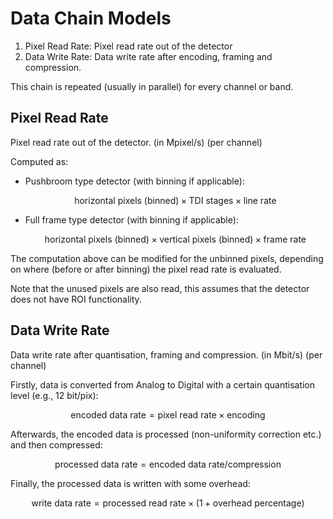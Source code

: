 # Data Chain Models

1. Pixel Read Rate: Pixel read rate out of the detector
2. Data Write Rate: Data write rate after encoding, framing and compression.

This chain is repeated (usually in parallel) for every channel or band.


## Pixel Read Rate

Pixel read rate out of the detector. (in Mpixel/s) (per channel)

Computed as:
 - Pushbroom type detector (with binning if applicable): 

    $$\text{horizontal pixels (binned)} \times \text{TDI stages} \times \text{line rate}$$

 - Full frame type detector (with binning if applicable): 

    $$\text{horizontal pixels (binned)} \times \text{vertical pixels (binned)} \times \text{frame rate}$$

The computation above can be modified for the unbinned pixels, depending on where (before or after binning) the pixel read rate is evaluated.

Note that the unused pixels are also read, this assumes that the detector does not have ROI functionality.

## Data Write Rate

Data write rate after quantisation, framing and compression.  (in Mbit/s) (per channel)

Firstly, data is converted from Analog to Digital with a certain quantisation level (e.g., 12 bit/pix):

$$ \text{encoded data rate} = \text{pixel read rate} \times \text{encoding} $$

Afterwards, the encoded data is processed (non-uniformity correction etc.) and then compressed:

$$ \text{processed data rate} = \text{encoded data rate} / \text{compression} $$

Finally, the processed data is written with some overhead:

$$ \text{write data rate} = \text{processed read rate} \times (1 + \text{overhead percentage}) $$
